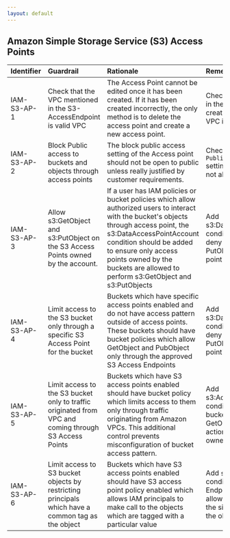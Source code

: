 ```yaml
---
layout: default
---
```




## Amazon Simple Storage Service (S3) Access Points

| Identifier   | Guardrail                                                                                             | Rationale                                                                                                                                                                                                                                                                                              | Remediation                                                                                                                                                     | References                                                                                                                                                                                                       | IAM Actions                     |
|:-------------|:------------------------------------------------------------------------------------------------------|:-------------------------------------------------------------------------------------------------------------------------------------------------------------------------------------------------------------------------------------------------------------------------------------------------------|:----------------------------------------------------------------------------------------------------------------------------------------------------------------|:-----------------------------------------------------------------------------------------------------------------------------------------------------------------------------------------------------------------|:--------------------------------|
| IAM-S3-AP-1  | Check that the VPC mentioned in the S3-AccessEndpoint is valid VPC                                    | The Access Point cannot be edited once it has been created. If it has been created incorrectly, the only method is to delete the access point and create a new access point.                                                                                                                           | Check the VPC value provided in the API call payload for creating access point is a valid VPC in the account specified.                                         | [https://docs.aws.amazon.com/AmazonS3/latest/dev/creating-access-points.html](https://docs.aws.amazon.com/AmazonS3/latest/dev/creating-access-points.html)<br><br>                                               | s3:CreateAccessPoint<br>        |
| IAM-S3-AP-2  | Block Public access to buckets and objects through access points                                      | The block public access setting of the Access point should not be open to public unless really justified by customer requirements.                                                                                                                                                                     | Check `PublicAccessBlockConfiguration` setting of access point is set to not allow public access.                                                               |                                                                                                                                                                                                                  | s3:CreateAccessPoint<br>        |
| IAM-S3-AP-3  | Allow s3:GetObject and s3:PutObject on the S3 Access Points owned by the account.                     | If a user has IAM policies or bucket policies which allow authorized users to interact with the bucket's objects through access point, the s3:DataAccessPointAccount condition should be added to ensure only access points owned by the buckets are allowed to perform s3:GetObject and s3:PutObjects | Add s3:DataAccessPointAccount condition to the bucket policy to deny all GetObject and PutObject actions to  S3 Access point's owner account                    | [https://docs.aws.amazon.com/AmazonS3/latest/dev/creating-access-points.html#access-points-policies](https://docs.aws.amazon.com/AmazonS3/latest/dev/creating-access-points.html#access-points-policies)<br><br> | s3:DataAccessPointAccount<br>   |
| IAM-S3-AP-4  | Limit access to the S3 bucket only through a specific S3 Access Point for the bucket                  | Buckets which have specific access points enabled and do not have access pattern outside of access points. These buckets should have bucket policies which allow GetObject and PubObject only through the approved S3 Access Endpoints                                                                 | Add s3:DataAccessPointAccount condition to the bucket policy to deny all GetObject and PutObject actions to  S3 Access point's owner account                    | [https://docs.aws.amazon.com/AmazonS3/latest/dev/creating-access-points.html#access-points-policies](https://docs.aws.amazon.com/AmazonS3/latest/dev/creating-access-points.html#access-points-policies)<br><br> | s3:DataAccessPointAccount<br>   |
| IAM-S3-AP-5  | Limit access to the S3 bucket only to traffic originated from VPC and coming through S3 Access Points | Buckets which have S3 access points enabled should have bucket policy which limits access to them only through traffic originating from Amazon VPCs. This additional control prevents misconfiguration of bucket access pattern.                                                                       | Add s3:AccessPointNetworkOrigin condition with `VPC` value to the bucket policy to deny all GetObject and PutObject actions to  S3 Access point's owner account | [https://docs.aws.amazon.com/AmazonS3/latest/dev/creating-access-points.html#access-points-policies](https://docs.aws.amazon.com/AmazonS3/latest/dev/creating-access-points.html#access-points-policies)<br><br> | s3:AccessPointNetworkOrigin<br> |
| IAM-S3-AP-6  | Limit access to S3 bucket objects by restricting principals which have a common tag as the object     | Buckets which have S3 access points enabled should have S3 access point policy enabled which allows IAM principals to make call to the objects which are tagged with a particular value                                                                                                                | Add `s3:ExistingObjectTag` condition in the S3 Access Endpoint policy which has allows certain principals with the similar tags to get access to the objects    | [https://docs.aws.amazon.com/AmazonS3/latest/dev/creating-access-points.html#access-points-policies](https://docs.aws.amazon.com/AmazonS3/latest/dev/creating-access-points.html#access-points-policies)<br><br> | s3:GetObject<br>                |